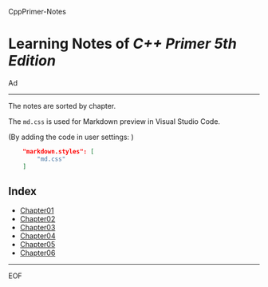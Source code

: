 CppPrimer-Notes

Learning Notes of *C++ Primer 5th Edition*
==================================================

Ad

--------------------------------------------------

The notes are sorted by chapter.

The `md.css` is used for Markdown preview in Visual Studio Code.

(By adding the code in user settings: )

```json
    "markdown.styles": [
        "md.css"
    ]
```

Index
--------------------------------------------------

 - [Chapter01](https://github.com/Ad147/CppPrimer-Notes/blob/master/CppPrimerCh01.md)
 - [Chapter02](https://github.com/Ad147/CppPrimer-Notes/blob/master/CppPrimerCh02.md)
 - [Chapter03](https://github.com/Ad147/CppPrimer-Notes/blob/master/CppPrimerCh03.md)
 - [Chapter04](https://github.com/Ad147/CppPrimer-Notes/blob/master/CppPrimerCh04.md)
 - [Chapter05](https://github.com/Ad147/CppPrimer-Notes/blob/master/CppPrimerCh05.md)
 - [Chapter06](https://github.com/Ad147/CppPrimer-Notes/blob/master/CppPrimerCh06.md)

--------------------------------------------------

EOF
